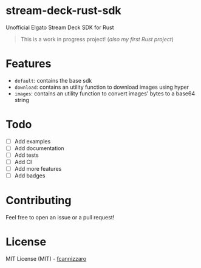 # stream-deck-rust-sdk
Unofficial Elgato Stream Deck SDK for Rust

> This is a work in progress project! (_also my first Rust project_)

# Features
- `default`: contains the base sdk
- `download`: contains an utility function to download images using hyper
- `images`: contains an utility function to convert images' bytes to a base64 string

# Todo
- [ ] Add examples
- [ ] Add documentation
- [ ] Add tests
- [ ] Add CI
- [ ] Add more features
- [ ] Add badges

# Contributing
Feel free to open an issue or a pull request!

# License
MIT License (MIT) - [fcannizzaro](https://github.com/fcannizzaro) 
